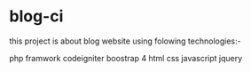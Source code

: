 # blog-ci
this project is about blog website using folowing technologies:-

php framwork codeigniter
boostrap 4
html
css
javascript
jquery
